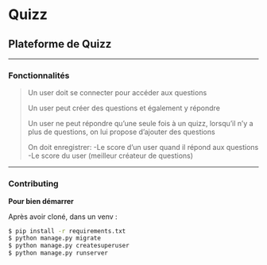 # Quizz

## Plateforme de Quizz

---

### Fonctionnalités

> Un user doit se connecter pour accéder aux questions
>
> Un user peut créer des questions et également y répondre
>
>Un user ne peut répondre qu’une seule fois à un quizz, lorsqu’il n’y a plus de questions, on lui propose d’ajouter des questions 
>
>On doit enregistrer:
>-Le score d’un user quand il répond aux questions
>-Le score du user  (meilleur créateur de questions)

--- 

### Contributing

**Pour bien démarrer**

Après avoir cloné, dans un venv : 
```bash 
$ pip install -r requirements.txt
$ python manage.py migrate
$ python manage.py createsuperuser
$ python manage.py runserver
```